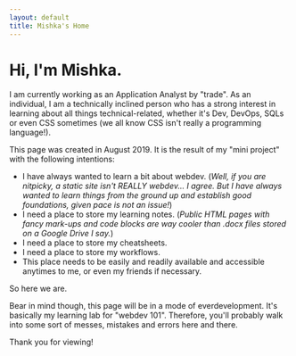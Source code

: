 ```yaml
--- 
layout: default
title: Mishka's Home
---
```


# Hi, I'm Mishka.

I am currently working as an Application Analyst by "trade". As an individual, I am a technically inclined person who has a strong interest in learning about all things technical-related, whether it's Dev, DevOps, SQLs or even CSS sometimes (we all know CSS isn't really a programming language!).

This page was created in August 2019. It is the result of my "mini project" with the following intentions:
- I have always wanted to learn a bit about webdev.
(*Well, if you are nitpicky, a static site isn't REALLY webdev... I agree. But I have always wanted to learn things from the ground up and establish good foundations, given pace is not an issue!*)
- I need a place to store my learning notes.
(*Public HTML pages with fancy mark-ups and code blocks are way cooler than .docx files stored on a Google Drive I say.*)
- I need a place to store my cheatsheets.
- I need a place to store my workflows.
- This place needs to be easily and readily available and accessible anytimes to me, or even my friends if necessary.

So here we are. 

Bear in mind though, this page will be in a mode of everdevelopment. It's basically my learning lab for "webdev 101". Therefore, you'll probably walk into some sort of messes, mistakes and errors here and there.

Thank you for viewing!
